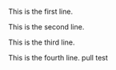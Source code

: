 This is the first line.

This is the second line.

This is the third line.

This is the fourth line. pull test
